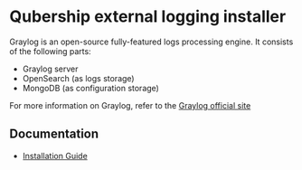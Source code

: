 # Qubership external logging installer

Graylog is an open-source fully-featured logs processing engine. It consists of the following parts:

* Graylog server
* OpenSearch (as logs storage)
* MongoDB (as configuration storage)

For more information on Graylog, refer to the [Graylog official site](https://www.graylog.org/)

## Documentation

* [Installation Guide](/docs/installation.md)
